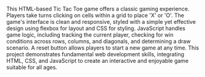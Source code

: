 This HTML-based Tic Tac Toe game offers a classic gaming experience. Players take turns clicking on cells within a grid to place 'X' or 'O'. The game's interface is clean and responsive, styled with a simple yet effective design using flexbox for layout and CSS for styling. JavaScript handles game logic, including tracking the current player, checking for win conditions across rows, columns, and diagonals, and determining a draw scenario. A reset button allows players to start a new game at any time. This project demonstrates fundamental web development skills, integrating HTML, CSS, and JavaScript to create an interactive and enjoyable game suitable for all ages.



